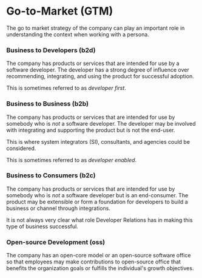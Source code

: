 
# Go-to-Market (GTM)

The go to market strategy of the company can play an important role in understanding the context when working with a persona.

### Business to Developers (b2d)

The company has products or services that are intended for use by a software developer. The developer has a strong degree of influence over recommending, integrating, and using the product for successful adoption.

This is sometimes referred to as *developer first*.

### Business to Business (b2b)

The company has products or services that are intended for use by somebody who is *not* a software developer. The developer may be involved with integrating and supporting the product but is not the end-user.

This is where system integrators (SI), consultants, and agencies could be considered.

This is sometimes referred to as *developer enabled*.

### Business to Consumers (b2c)

The company has products or services that are intended for use by somebody who is *not* a software developer but is an end-consumer. The product may be extensible or form a foundation for developers to build a business or channel through integrations.

It is not always very clear what role Developer Relations has in making this type of business successful.

### Open-source Development (oss)

The company has an open-core model or an open-source software office so that employees may make contributions to open-source office that benefits the organization goals or fulfills the individual's growth objectives.



